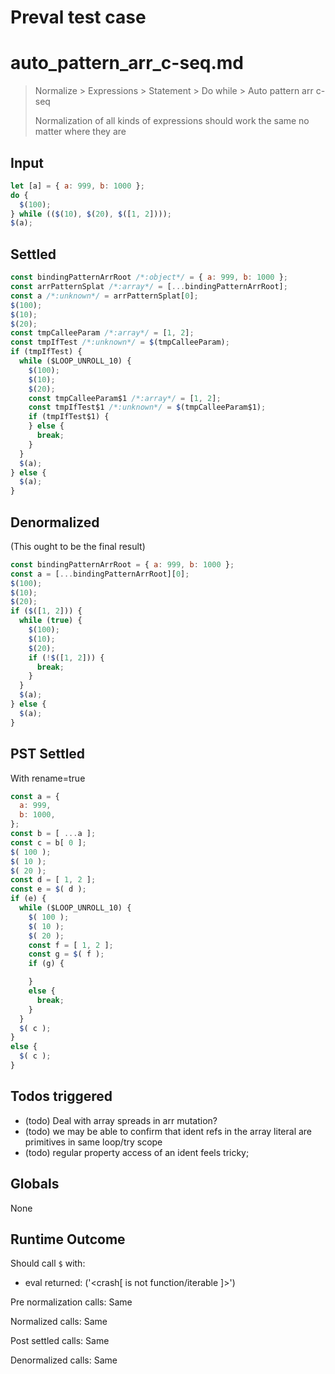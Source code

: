 # Preval test case

# auto_pattern_arr_c-seq.md

> Normalize > Expressions > Statement > Do while > Auto pattern arr c-seq
>
> Normalization of all kinds of expressions should work the same no matter where they are

## Input

`````js filename=intro
let [a] = { a: 999, b: 1000 };
do {
  $(100);
} while (($(10), $(20), $([1, 2])));
$(a);
`````


## Settled


`````js filename=intro
const bindingPatternArrRoot /*:object*/ = { a: 999, b: 1000 };
const arrPatternSplat /*:array*/ = [...bindingPatternArrRoot];
const a /*:unknown*/ = arrPatternSplat[0];
$(100);
$(10);
$(20);
const tmpCalleeParam /*:array*/ = [1, 2];
const tmpIfTest /*:unknown*/ = $(tmpCalleeParam);
if (tmpIfTest) {
  while ($LOOP_UNROLL_10) {
    $(100);
    $(10);
    $(20);
    const tmpCalleeParam$1 /*:array*/ = [1, 2];
    const tmpIfTest$1 /*:unknown*/ = $(tmpCalleeParam$1);
    if (tmpIfTest$1) {
    } else {
      break;
    }
  }
  $(a);
} else {
  $(a);
}
`````


## Denormalized
(This ought to be the final result)

`````js filename=intro
const bindingPatternArrRoot = { a: 999, b: 1000 };
const a = [...bindingPatternArrRoot][0];
$(100);
$(10);
$(20);
if ($([1, 2])) {
  while (true) {
    $(100);
    $(10);
    $(20);
    if (!$([1, 2])) {
      break;
    }
  }
  $(a);
} else {
  $(a);
}
`````


## PST Settled
With rename=true

`````js filename=intro
const a = {
  a: 999,
  b: 1000,
};
const b = [ ...a ];
const c = b[ 0 ];
$( 100 );
$( 10 );
$( 20 );
const d = [ 1, 2 ];
const e = $( d );
if (e) {
  while ($LOOP_UNROLL_10) {
    $( 100 );
    $( 10 );
    $( 20 );
    const f = [ 1, 2 ];
    const g = $( f );
    if (g) {

    }
    else {
      break;
    }
  }
  $( c );
}
else {
  $( c );
}
`````


## Todos triggered


- (todo) Deal with array spreads in arr mutation?
- (todo) we may be able to confirm that ident refs in the array literal are primitives in same loop/try scope
- (todo) regular property access of an ident feels tricky;


## Globals


None


## Runtime Outcome


Should call `$` with:
 - eval returned: ('<crash[ <ref> is not function/iterable ]>')

Pre normalization calls: Same

Normalized calls: Same

Post settled calls: Same

Denormalized calls: Same
